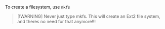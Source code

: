 To create a filesystem, use `mkfs`


>[!WARNING] Never just type mkfs. This will create an Ext2 file system, and theres no need for that anymore!!! 